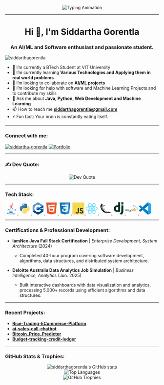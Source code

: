 <!-- Animated Intro -->
<p align="center">
  <img src="https://readme-typing-svg.herokuapp.com?font=Fira+Code&size=25&duration=4000&pause=500&color=00E7FF&center=true&vCenter=true&width=600&lines=Hey,+I'm+Gorentla+Siddartha;Software+Developer;AI/ML+Enthusiast;Building+Robust+%26+Scalable+Systems;Passionate+in+Web+Development" alt="Typing Animation" />
</p>

---
<!-- Introduction Section -->
<h1 align="center">Hi 👋, I'm Siddartha Gorentla</h1>
<h3 align="center">An AI/ML and Software enthusiast and passionate student.</h3>

<p align="left"> <img src="https://komarev.com/ghpvc/?username=siddarthagorentla&label=Profile%20views&color=0e75b6&style=flat" alt="siddarthagorentla" /> </p>

- 🔭 I’m currently a BTech Student at VIT University
- 🌱 I’m currently learning **Various Technologies and Applying them in real world problems**
- 👯 I’m looking to collaborate on **AI/ML projects**
- 🤔 I’m looking for help with software and Machine Learning Projects and to contribute my skills
- 💬 Ask me about **Java, Python, Web Development and Machine Learning**
- 📫 How to reach me **siddarthagorentla@gmail.com**
- ⚡ Fun fact: Your brain is constantly eating itself.

---

<!-- Social Media Section -->
<h3 align="left">Connect with me:</h3>
<p align="left">
<a href="https://linkedin.com/in/siddartha-gorentla" target="blank"><img align="center" src="https://raw.githubusercontent.com/rahuldkjain/github-profile-readme-generator/master/src/images/icons/Social/linked-in-alt.svg" alt="siddartha-gorentla" height="30" width="40" /></a>
<a href="https://siddartha-gorentla.vercel.app" target="blank"><img align="center" src="https://i.ibb.co/d0S4sQc/S-image.png" alt="Portfolio" height="35" width="35" /></a>
</p>

---

<!-- Dev Quote Section -->
<h3 align="left">✍️ Dev Quote:</h3>
<p align="center">
  <img src="https://quotes-github-readme.vercel.app/api?type=horizontal&theme=dark&quote=The%20competent%20programmer%20is%20fully%20aware%20of%20the%20strictly%20limited%20size%20of%20his%20own%20skull;%20therefore%20he%20approaches%20the%20programming%20task%20in%20full%20humility,%20and%20among%20other%20things%20he%20avoids%20clever%20tricks%20like%20the%20plague&author=Edsger%20W.%20Dijkstra" alt="Dev Quote" />
</p>

---

<!-- Tech Stack Section -->
<h3 align="left">Tech Stack:</h3>
<p align="left">
    <a href="https://www.java.com" target="_blank" rel="noreferrer"> <img src="https://raw.githubusercontent.com/devicons/devicon/master/icons/java/java-original.svg" alt="java" width="40" height="40"/> </a>
    <a href="https://www.python.org" target="_blank" rel="noreferrer"> <img src="https://raw.githubusercontent.com/devicons/devicon/master/icons/python/python-original.svg" alt="python" width="40" height="40"/> </a>
    <a href="https://www.cplusplus.com/" target="_blank" rel="noreferrer"> <img src="https://raw.githubusercontent.com/devicons/devicon/master/icons/cplusplus/cplusplus-original.svg" alt="cplusplus" width="40" height="40"/> </a>
    <a href="https://developer.mozilla.org/en-US/docs/Web/HTML" target="_blank" rel="noreferrer"> <img src="https://raw.githubusercontent.com/devicons/devicon/master/icons/html5/html5-original.svg" alt="html5" width="40" height="40"/> </a>
    <a href="https://developer.mozilla.org/en-US/docs/Web/CSS" target="_blank" rel="noreferrer"> <img src="https://raw.githubusercontent.com/devicons/devicon/master/icons/css3/css3-original.svg" alt="css3" width="40" height="40"/> </a>
    <a href="https://developer.mozilla.org/en-US/docs/Web/JavaScript" target="_blank" rel="noreferrer"> <img src="https://raw.githubusercontent.com/devicons/devicon/master/icons/javascript/javascript-original.svg" alt="javascript" width="40" height="40"/> </a>
    <a href="https://reactjs.org/" target="_blank" rel="noreferrer"> <img src="https://raw.githubusercontent.com/devicons/devicon/master/icons/react/react-original.svg" alt="react" width="40" height="40"/> </a>
    <a href="https://flask.palletsprojects.com/" target="_blank" rel="noreferrer"> <img src="https://raw.githubusercontent.com/devicons/devicon/master/icons/flask/flask-original.svg" alt="flask" width="40" height="40"/> </a>
    <a href="https://www.djangoproject.com/" target="_blank" rel="noreferrer"> <img src="https://raw.githubusercontent.com/devicons/devicon/master/icons/django/django-plain.svg" alt="django" width="40" height="40"/> </a>
    <a href="https://www.mysql.com/" target="_blank" rel="noreferrer"> <img src="https://raw.githubusercontent.com/devicons/devicon/master/icons/mysql/mysql-original-wordmark.svg" alt="mysql" width="40" height="40"/> </a>
    <a href="https://code.visualstudio.com/" target="_blank" rel="noreferrer"> <img src="https://raw.githubusercontent.com/devicons/devicon/master/icons/vscode/vscode-original.svg" alt="vscode" width="40" height="40"/> </a>
</p>

---

<!-- Certifications Section -->
<h3 align="left">Certifications & Professional Development:</h3>

- **IamNeo Java Full Stack Certification** | *Enterprise Development, System Architecture* (2024)
  - Completed 40-hour program covering software development, algorithms, data structures, and distributed system architecture.

- **Deloitte Australia Data Analytics Job Simulation** | *Business Intelligence, Analytics* (Jun. 2025)
  - Built interactive dashboards with data visualization and analytics, processing 5,000+ records using efficient algorithms and data structures.

---

<!-- Recent Projects Section -->
<h3 align="left">Recent Projects:</h3>

- **[Rice-Trading-ECommerce-Platform](https://entreprise-ecommerce-rice.vercel.app/)** 
- **[ai-sales-call-chatbot](https://github.com/siddarthagorentla/ai-sales-call-chatbot-)** 
- **[Bitcoin_Price_Predictor](https://github.com/siddarthagorentla/Bitcoin_Price_Predictor)**
- **[Budget-tracking-credit-ledger](https://github.com/siddarthagorentla/Budget-tracking-credit-ledger)** 

---

<!-- GitHub Stats & Trophies -->
<h3 align="left">GitHub Stats & Trophies:</h3>
<p align="center">
  <img src="https://github-readme-stats.vercel.app/api?username=siddarthagorentla&show_icons=true&theme=radical" alt="siddarthagorentla's GitHub stats" />
  <br/>
  <img src="https://github-readme-stats.vercel.app/api/top-langs/?username=siddarthagorentla&layout=compact&theme=radical" alt="Top Languages" />
  <br/>
  <img src="https://github-profile-trophy.vercel.app/?username=siddarthagorentla&theme=radical&row=1" alt="GitHub Trophies" />
</p>
